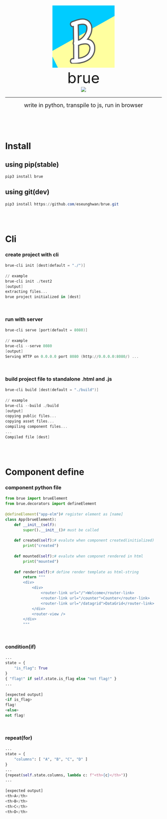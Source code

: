 <p style="text-align:center;">
<center>
<img src="https://raw.githubusercontent.com/eseunghwan/brue/master/test/basic/assets/splash.png" width="200px" height="200px" title="brue_logo"></img><br>
<font size="7">brue</font><br>
<a href="https://pypi.python.org/pypi/brue"><image src="https://img.shields.io/pypi/v/brue.svg" /></a><hr>
<font size="4">write in python, transpile to js, run in browser</font>
</center>
</p>
<br><br><br>


# Install
## using pip(stable)
```powershell
pip3 install brue
```
## using git(dev)
```powershell
pip3 install https://github.com/eseunghwan/brue.git
```
<br><br>

# Cli
### create project with cli
```powershell
brue-cli init [dest(default = "./")]

// example
brue-cli init ./test2
[output]
extracting files...
brue project initialized in [dest]
```
<br>

### run with server
```powershell
brue-cli serve [port(default = 8080)]

// example
brue-cli --serve 8080
[output]
Serving HTTP on 0.0.0.0 port 8080 (http://0.0.0.0:8080/) ...
```
<br>

### build project file to standalone .html and .js
```powershell
brue-cli build [dest(default = "./build")]

// example
brue-cli --build ./build
[output]
copying public files...
copying asset files...
compiling component files...
...
Compiled file [dest]
```
<br><br>


# Component define
### component python file
```python
from brue import brueElement
from brue.decorators import defineElement

@defineElement("app-elm")# register element as [name]
class App(brueElement):
    def __init__(self):
        super().__init__()# must be called

    def created(self):# evalute when component created(initialized)
        print("created")

    def mounted(self):# evalute when componet rendered in html
        print("mounted")

    def render(self):# define render template as html-string
        return """
        <div>
            <div>
                <router-link url="/">Welcome</router-link>
                <router-link url="/counter">Counter</router-link>
                <router-link url="/datagrid">DataGrid</router-link>
            </div>
            <router-view />
        </div>
        """
```
<br>

### condition(if)
```python
...
state = {
    "is_flag": True
}
{ "flag!" if self.state.is_flag else "not flag!" }
...

[expected output]
<if is_flag>
flag!
<else>
not flag!
```
<br>

### repeat(for)
```python
...
state = {
    "columns": [ "A", "B", "C", "D" ]
}
...
{repeat(self.state.columns, lambda c: f"<th>{c}</th>")}
...

[expected output]
<th>A</th>
<th>B</th>
<th>C</th>
<th>D</th>
```
<br>


